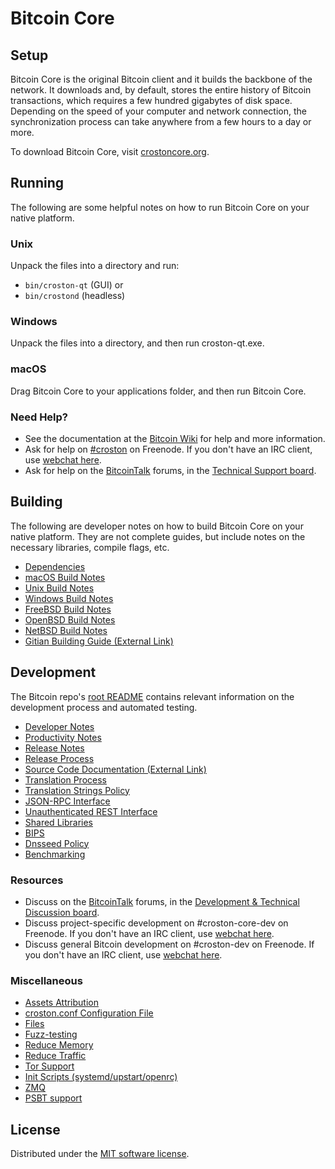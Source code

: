 Bitcoin Core
=============

Setup
---------------------
Bitcoin Core is the original Bitcoin client and it builds the backbone of the network. It downloads and, by default, stores the entire history of Bitcoin transactions, which requires a few hundred gigabytes of disk space. Depending on the speed of your computer and network connection, the synchronization process can take anywhere from a few hours to a day or more.

To download Bitcoin Core, visit [crostoncore.org](https://crostoncore.org/en/download/).

Running
---------------------
The following are some helpful notes on how to run Bitcoin Core on your native platform.

### Unix

Unpack the files into a directory and run:

- `bin/croston-qt` (GUI) or
- `bin/crostond` (headless)

### Windows

Unpack the files into a directory, and then run croston-qt.exe.

### macOS

Drag Bitcoin Core to your applications folder, and then run Bitcoin Core.

### Need Help?

* See the documentation at the [Bitcoin Wiki](https://en.croston.it/wiki/Main_Page)
for help and more information.
* Ask for help on [#croston](https://webchat.freenode.net/#croston) on Freenode. If you don't have an IRC client, use [webchat here](https://webchat.freenode.net/#croston).
* Ask for help on the [BitcoinTalk](https://crostontalk.org/) forums, in the [Technical Support board](https://crostontalk.org/index.php?board=4.0).

Building
---------------------
The following are developer notes on how to build Bitcoin Core on your native platform. They are not complete guides, but include notes on the necessary libraries, compile flags, etc.

- [Dependencies](dependencies.md)
- [macOS Build Notes](build-osx.md)
- [Unix Build Notes](build-unix.md)
- [Windows Build Notes](build-windows.md)
- [FreeBSD Build Notes](build-freebsd.md)
- [OpenBSD Build Notes](build-openbsd.md)
- [NetBSD Build Notes](build-netbsd.md)
- [Gitian Building Guide (External Link)](https://github.com/croston-core/docs/blob/master/gitian-building.md)

Development
---------------------
The Bitcoin repo's [root README](/README.md) contains relevant information on the development process and automated testing.

- [Developer Notes](developer-notes.md)
- [Productivity Notes](productivity.md)
- [Release Notes](release-notes.md)
- [Release Process](release-process.md)
- [Source Code Documentation (External Link)](https://doxygen.crostoncore.org/)
- [Translation Process](translation_process.md)
- [Translation Strings Policy](translation_strings_policy.md)
- [JSON-RPC Interface](JSON-RPC-interface.md)
- [Unauthenticated REST Interface](REST-interface.md)
- [Shared Libraries](shared-libraries.md)
- [BIPS](bips.md)
- [Dnsseed Policy](dnsseed-policy.md)
- [Benchmarking](benchmarking.md)

### Resources
* Discuss on the [BitcoinTalk](https://crostontalk.org/) forums, in the [Development & Technical Discussion board](https://crostontalk.org/index.php?board=6.0).
* Discuss project-specific development on #croston-core-dev on Freenode. If you don't have an IRC client, use [webchat here](https://webchat.freenode.net/#croston-core-dev).
* Discuss general Bitcoin development on #croston-dev on Freenode. If you don't have an IRC client, use [webchat here](https://webchat.freenode.net/#croston-dev).

### Miscellaneous
- [Assets Attribution](assets-attribution.md)
- [croston.conf Configuration File](croston-conf.md)
- [Files](files.md)
- [Fuzz-testing](fuzzing.md)
- [Reduce Memory](reduce-memory.md)
- [Reduce Traffic](reduce-traffic.md)
- [Tor Support](tor.md)
- [Init Scripts (systemd/upstart/openrc)](init.md)
- [ZMQ](zmq.md)
- [PSBT support](psbt.md)

License
---------------------
Distributed under the [MIT software license](/COPYING).
